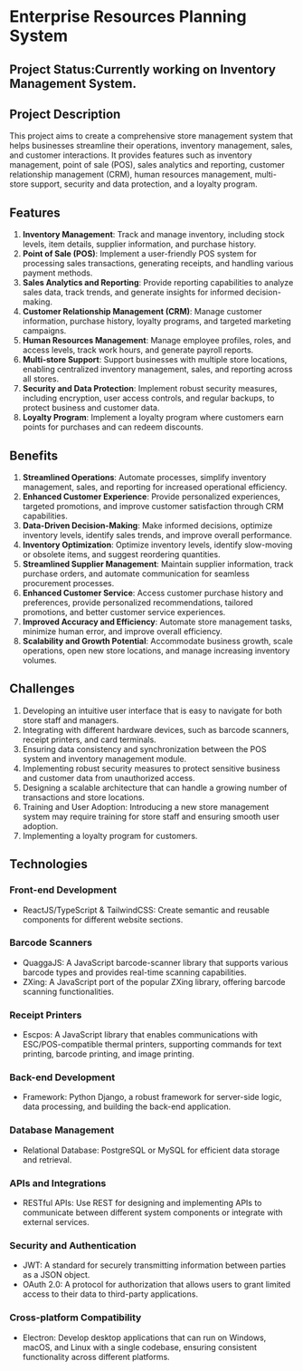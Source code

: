 # Enterprise Resources Planning System

## Project Status:Currently working on Inventory Management System.

## Project Description
This project aims to create a comprehensive store management system that helps businesses streamline their operations, inventory management, sales, and customer interactions. It provides features such as inventory management, point of sale (POS), sales analytics and reporting, customer relationship management (CRM), human resources management, multi-store support, security and data protection, and a loyalty program.

## Features
1. **Inventory Management**: Track and manage inventory, including stock levels, item details, supplier information, and purchase history.
2. **Point of Sale (POS)**: Implement a user-friendly POS system for processing sales transactions, generating receipts, and handling various payment methods.
3. **Sales Analytics and Reporting**: Provide reporting capabilities to analyze sales data, track trends, and generate insights for informed decision-making.
4. **Customer Relationship Management (CRM)**: Manage customer information, purchase history, loyalty programs, and targeted marketing campaigns.
5. **Human Resources Management**: Manage employee profiles, roles, and access levels, track work hours, and generate payroll reports.
6. **Multi-store Support**: Support businesses with multiple store locations, enabling centralized inventory management, sales, and reporting across all stores.
7. **Security and Data Protection**: Implement robust security measures, including encryption, user access controls, and regular backups, to protect business and customer data.
8. **Loyalty Program**: Implement a loyalty program where customers earn points for purchases and can redeem discounts.

## Benefits
1. **Streamlined Operations**: Automate processes, simplify inventory management, sales, and reporting for increased operational efficiency.
2. **Enhanced Customer Experience**: Provide personalized experiences, targeted promotions, and improve customer satisfaction through CRM capabilities.
3. **Data-Driven Decision-Making**: Make informed decisions, optimize inventory levels, identify sales trends, and improve overall performance.
4. **Inventory Optimization**: Optimize inventory levels, identify slow-moving or obsolete items, and suggest reordering quantities.
5. **Streamlined Supplier Management**: Maintain supplier information, track purchase orders, and automate communication for seamless procurement processes.
6. **Enhanced Customer Service**: Access customer purchase history and preferences, provide personalized recommendations, tailored promotions, and better customer service experiences.
7. **Improved Accuracy and Efficiency**: Automate store management tasks, minimize human error, and improve overall efficiency.
8. **Scalability and Growth Potential**: Accommodate business growth, scale operations, open new store locations, and manage increasing inventory volumes.

## Challenges
1. Developing an intuitive user interface that is easy to navigate for both store staff and managers.
2. Integrating with different hardware devices, such as barcode scanners, receipt printers, and card terminals.
3. Ensuring data consistency and synchronization between the POS system and inventory management module.
4. Implementing robust security measures to protect sensitive business and customer data from unauthorized access.
5. Designing a scalable architecture that can handle a growing number of transactions and store locations.
6. Training and User Adoption: Introducing a new store management system may require training for store staff and ensuring smooth user adoption.
7. Implementing a loyalty program for customers.

## Technologies
### Front-end Development
- ReactJS/TypeScript & TailwindCSS: Create semantic and reusable components for different website sections.

### Barcode Scanners
- QuaggaJS: A JavaScript barcode-scanner library that supports various barcode types and provides real-time scanning capabilities.
- ZXing: A JavaScript port of the popular ZXing library, offering barcode scanning functionalities.

### Receipt Printers
- Escpos: A JavaScript library that enables communications with ESC/POS-compatible thermal printers, supporting commands for text printing, barcode printing, and image printing.

### Back-end Development
- Framework: Python Django, a robust framework for server-side logic, data processing, and building the back-end application.

### Database Management
- Relational Database: PostgreSQL or MySQL for efficient data storage and retrieval.

### APIs and Integrations
- RESTful APIs: Use REST for designing and implementing APIs to communicate between different system components or integrate with external services.

### Security and Authentication
- JWT: A standard for securely transmitting information between parties as a JSON object.
- OAuth 2.0: A protocol for authorization that allows users to grant limited access to their data to third-party applications.

### Cross-platform Compatibility
- Electron: Develop desktop applications that can run on Windows, macOS, and Linux with a single codebase, ensuring consistent functionality across different platforms.
